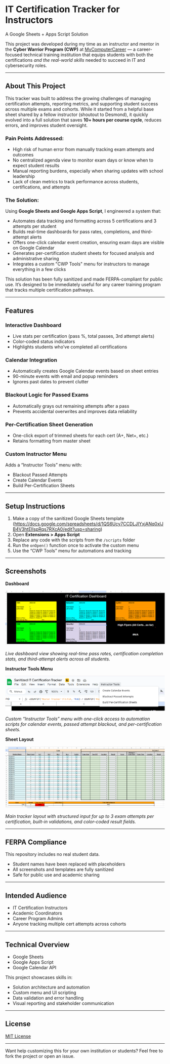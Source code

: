 # IT Certification Tracker for Instructors  
A Google Sheets + Apps Script Solution

This project was developed during my time as an instructor and mentor in the **Cyber Warrior Program (CWP)** at [MyComputerCareer](https://www.mycomputercareer.edu) — a career-focused technical training institution that equips students with both the certifications *and the real-world skills* needed to succeed in IT and cybersecurity roles.

---

## About This Project

This tracker was built to address the growing challenges of managing certification attempts, reporting metrics, and supporting student success across multiple exams and cohorts. While it started from a helpful base sheet shared by a fellow instructor (shoutout to Desmond), it quickly evolved into a full solution that saves **10+ hours per course cycle**, reduces errors, and improves student oversight.

### Pain Points Addressed:
- High risk of human error from manually tracking exam attempts and outcomes  
- No centralized agenda view to monitor exam days or know when to expect student results  
- Manual reporting burdens, especially when sharing updates with school leadership  
- Lack of clean metrics to track performance across students, certifications, and attempts

### The Solution:
Using **Google Sheets and Google Apps Script**, I engineered a system that:
- Automates data tracking and formatting across 5 certifications and 3 attempts per student
- Builds real-time dashboards for pass rates, completions, and third-attempt alerts
- Offers one-click calendar event creation, ensuring exam days are visible on Google Calendar
- Generates per-certification student sheets for focused analysis and administrative sharing
- Integrates a custom "CWP Tools" menu for instructors to manage everything in a few clicks

This solution has been fully sanitized and made FERPA-compliant for public use. It’s designed to be immediately useful for any career training program that tracks multiple certification pathways.

---

## Features

### Interactive Dashboard
- Live stats per certification (pass %, total passes, 3rd attempt alerts)
- Color-coded status indicators
- Highlights students who’ve completed all certifications

### Calendar Integration
- Automatically creates Google Calendar events based on sheet entries
- 90-minute events with email and popup reminders
- Ignores past dates to prevent clutter

### Blackout Logic for Passed Exams
- Automatically grays out remaining attempts after a pass
- Prevents accidental overwrites and improves data reliability

### Per-Certification Sheet Generation
- One-click export of trimmed sheets for each cert (A+, Net+, etc.)
- Retains formatting from master sheet

### Custom Instructor Menu
Adds a “Instructor Tools” menu with:
- Blackout Passed Attempts  
- Create Calendar Events  
- Build Per-Certification Sheets  

---

## Setup Instructions

1. Make a copy of the sanitized Google Sheets template (https://docs.google.com/spreadsheets/d/1QS6Ucy7CCDLJIYxjANq0xlJB4V3htEIIspRqs7RXcA0/edit?usp=sharing)  
2. Open **Extensions > Apps Script**  
3. Replace any code with the scripts from the `/scripts` folder  
4. Run the `onOpen()` function once to activate the custom menu  
5. Use the “CWP Tools” menu for automations and tracking

---

## Screenshots

**Dashboard**

![Dashboard Preview](Screenshots/Dashboard.png)

  *Live dashboard view showing real-time pass rates, certification completion stats, and third-attempt alerts across all students.* 

**Instructor Tools Menu**

![Dashboard Preview](Screenshots/Instructor-Tools-Menu.png)

  *Custom “Instructor Tools” menu with one-click access to automation scripts for calendar events, passed attempt blackout, and per-certification sheets.*

**Sheet Layout**

![Dashboard Preview](Screenshots/Sheet-Layout.png)

  *Main tracker layout with structured input for up to 3 exam attempts per certification, built-in validations, and color-coded result fields.*

---

## FERPA Compliance

This repository includes no real student data.  
- Student names have been replaced with placeholders  
- All screenshots and templates are fully sanitized  
- Safe for public use and academic sharing

---

## Intended Audience

- IT Certification Instructors  
- Academic Coordinators  
- Career Program Admins  
- Anyone tracking multiple cert attempts across cohorts

---

## Technical Overview

- Google Sheets  
- Google Apps Script  
- Google Calendar API

This project showcases skills in:
- Solution architecture and automation  
- Custom menu and UI scripting  
- Data validation and error handling  
- Visual reporting and stakeholder communication

---

## License

[MIT License](LICENSE)

---

Want help customizing this for your own institution or students? Feel free to fork the project or open an issue.


